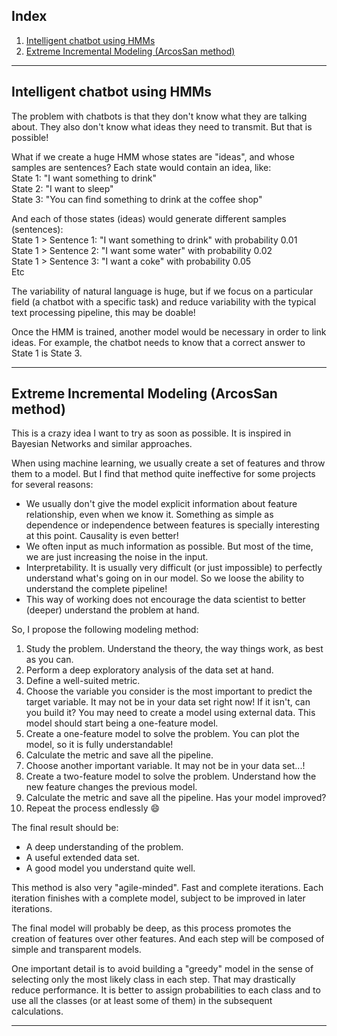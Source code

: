 ## Index
1. [Intelligent chatbot using HMMs](#intelligent-chatbot-using-hmms)
1. [Extreme Incremental Modeling (ArcosSan method)](#extreme-incremental-modeling-arcossan-method)

---

## Intelligent chatbot using HMMs

The problem with chatbots is that they don't know what they are talking about. They also don't know what ideas they need to transmit. But that is possible!

What if we create a huge HMM whose states are "ideas", and whose samples are sentences? Each state would contain an idea, like:  
State 1: "I want something to drink"   
State 2: "I want to sleep"  
State 3: "You can find something to drink at the coffee shop"

And each of those states (ideas) would generate different samples (sentences):  
State 1 > Sentence 1: "I want something to drink" with probability 0.01  
State 1 > Sentence 2: "I want some water" with probability 0.02  
State 1 > Sentence 3: "I want a coke" with probability 0.05  
Etc  

The variability of natural language is huge, but if we focus on a particular field (a chatbot with a specific task) and reduce variability with the typical text processing pipeline, this may be doable!

Once the HMM is trained, another model would be necessary in order to link ideas. For example, the chatbot needs to know that a correct answer to State 1 is State 3.

---

## Extreme Incremental Modeling (ArcosSan method)

This is a crazy idea I want to try as soon as possible. It is inspired in Bayesian Networks and similar approaches.

When using machine learning, we usually create a set of features and throw them to a model. But I find that method quite ineffective for some projects for several reasons:
- We usually don't give the model explicit information about feature relationship, even when we know it. Something as simple as dependence or independence between features is specially interesting at this point. Causality is even better!
- We often input as much information as possible. But most of the time, we are just increasing the noise in the input.
- Interpretability. It is usually very difficult (or just impossible) to perfectly understand what's going on in our model. So we loose the ability to understand the complete pipeline!
- This way of working does not encourage the data scientist to better (deeper) understand the problem at hand.

So, I propose the following modeling method:
1. Study the problem. Understand the theory, the way things work, as best as you can.
1. Perform a deep exploratory analysis of the data set at hand.
1. Define a well-suited metric.
1. Choose the variable you consider is the most important to predict the target variable. It may not be in your data set right now! If it isn't, can you build it? You may need to create a model using external data. This model should start being a one-feature model.
1. Create a one-feature model to solve the problem. You can plot the model, so it is fully understandable!
1. Calculate the metric and save all the pipeline.
1. Choose another important variable. It may not be in your data set...!
1. Create a two-feature model to solve the problem. Understand how the new feature changes the previous model.
1. Calculate the metric and save all the pipeline. Has your model improved?
1. Repeat the process endlessly :smile: 

The final result should be:
- A deep understanding of the problem.
- A useful extended data set.
- A good model you understand quite well.

This method is also very "agile-minded". Fast and complete iterations. Each iteration finishes with a complete model, subject to be improved in later iterations.

The final model will probably be deep, as this process promotes the creation of features over other features. And each step will be composed of simple and transparent models.

One important detail is to avoid building a "greedy" model in the sense of selecting only the most likely class in each step. That may drastically reduce performance. It is better to assign probabilities to each class and to use all the classes (or at least some of them) in the subsequent calculations.

---
